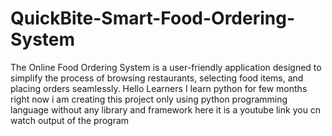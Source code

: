 # QuickBite-Smart-Food-Ordering-System
The Online Food Ordering System is a user-friendly application designed to simplify the process of browsing restaurants, selecting food items, and placing orders seamlessly.
Hello Learners
I learn python for few months right now i am creating this project only using python programming language without any library and framework
here it is a youtube link you cn watch output of the program
